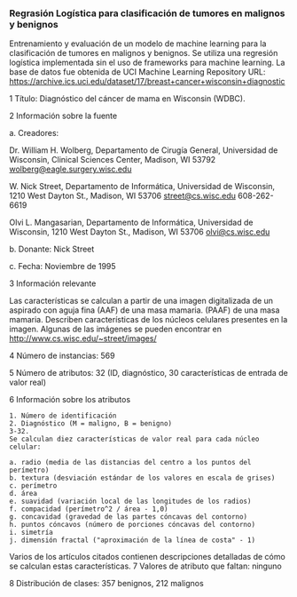 ### Regrasión Logística para clasificación de tumores en malignos y benignos
Entrenamiento y evaluación de un modelo de machine learning para la clasificación  de tumores en malignos y benignos.
Se utiliza una regresión logística implementada sin el uso de frameworks para machine learning.
La base de datos fue obtenida de UCI Machine Learning Repository 
URL: https://archive.ics.uci.edu/dataset/17/breast+cancer+wisconsin+diagnostic

1 Título: Diagnóstico del cáncer de mama en Wisconsin (WDBC).

2 Información sobre la fuente

a. Creadores: 

Dr. William H. Wolberg, Departamento de Cirugía General, Universidad de
Wisconsin, Clinical Sciences Center, Madison, WI 53792
wolberg@eagle.surgery.wisc.edu

W. Nick Street, Departamento de Informática, Universidad de
Wisconsin, 1210 West Dayton St., Madison, WI 53706
street@cs.wisc.edu 608-262-6619

Olvi L. Mangasarian, Departamento de Informática, Universidad de
Wisconsin, 1210 West Dayton St., Madison, WI 53706
olvi@cs.wisc.edu 

b. Donante: Nick Street

c. Fecha: Noviembre de 1995

3 Información relevante

Las características se calculan a partir de una imagen digitalizada de un aspirado con aguja fina (AAF) de una masa mamaria.
(PAAF) de una masa mamaria.  Describen
características de los núcleos celulares presentes en la imagen.
Algunas de las imágenes se pueden encontrar en
http://www.cs.wisc.edu/~street/images/

4 Número de instancias: 569 

5 Número de atributos: 32 (ID, diagnóstico, 30 características de entrada de valor real)

6 Información sobre los atributos

	1. Número de identificación
	2. Diagnóstico (M = maligno, B = benigno)
	3-32.
	Se calculan diez características de valor real para cada núcleo celular:
	
	a. radio (media de las distancias del centro a los puntos del perímetro)
	b. textura (desviación estándar de los valores en escala de grises)
	c. perímetro
	d. área
	e. suavidad (variación local de las longitudes de los radios)
	f. compacidad (perímetro^2 / área - 1,0)
	g. concavidad (gravedad de las partes cóncavas del contorno)
	h. puntos cóncavos (número de porciones cóncavas del contorno)
	i. simetría 
	j. dimensión fractal ("aproximación de la línea de costa" - 1)

Varios de los artículos citados contienen descripciones detalladas de
cómo se calculan estas características. 
7 Valores de atributo que faltan: ninguno

8 Distribución de clases: 357 benignos, 212 malignos